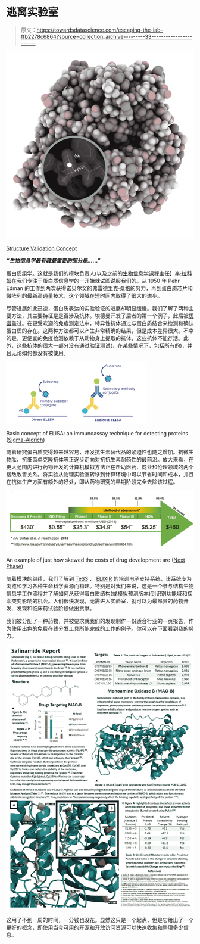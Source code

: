 # 逃离实验室

> 原文：<https://towardsdatascience.com/escaping-the-lab-ffb2278c6864?source=collection_archive---------33----------------------->

![](img/196bf75aa1098af2e8f7db26ea2f6c96.png)

[Structure Validation Concept](https://commons.wikimedia.org/wiki/File:Structure_validation_concept.jpg)

***“生物信息学最有趣最重要的部分是……”***

蛋白质组学。这就是我们的模块负责人(以及之前的[生物信息学课程](https://www.cranfield.ac.uk/Courses/Taught/Applied-Bioinformatics)主任】[李·拉科姆](http://www.leelarcombe.com/)在我们专注于蛋白质信息学的一开始就试图说服我们的。从 1950 年 Pehr Edman 的工作到两次获得诺贝尔奖的弗雷德里克·桑格的努力，再到蛋白质芯片和微阵列的最新高通量技术，这个领域在短时间内取得了很大的进步。

尽管进展如此迅速，蛋白质表达的实验验证的进展却明显缓慢。我们了解了两种主要方法，其主要特征是是否涉及抗体。埃德曼开发了后者的第一个例子，此后被[质谱](https://www.thermofisher.com/uk/en/home/life-science/protein-biology/protein-biology-learning-center/protein-biology-resource-library/pierce-protein-methods/overview-mass-spectrometry.html)盖过。在更受欢迎的免疫测定法中，特异性抗体通过与蛋白质结合来检测和确认蛋白质的存在。这两种方法都可以产生非常精确的结果，但是成本差异很大。不幸的是，更便宜的免疫检测依赖于从动物身上提取的抗体，这些抗体不能存活。此外，这些抗体的很大一部分没有通过验证测试([，在某些情况下，包括所有的](https://www.mcponline.org/content/7/10/2019.long#sec-4))，并且无论如何都没有被使用。

![](img/0b8838778af4f71c1b4c1a658e023143.png)

Basic concept of ELISA: an immunoassay technique for detecting proteins ([Sigma-Aldrich](https://www.sigmaaldrich.com/technical-documents/articles/ivd-immunoassay/clia-chemiluminescent-immunoassay-development.html))

随着研究蛋白质变得越来越容易，开发抗生素替代品的紧迫性也随之增加。抗微生物肽、抗细菌单克隆抗体等正逐步走向对抗抗生素耐药性的最前沿。放大来看，在更大范围内进行药物开发的计算机模拟方法正在帮助医药、商业和伦理领域的两个宿敌改善关系。将实验从物理实验室转移到计算环境中可以节省时间和成本，并且在抗体生产方面有额外的好处，即从药物研究的早期阶段完全去除该过程。

![](img/be34f5a80fe7ec74a768ffe1db651313.png)

An example of just how skewed the costs of drug development are ([Next Phase](https://blog.lifesciencenation.com/2016/07/28/drug-development-what-does-it-cost-and-who-has-the-capital/))

随着模块的继续，我们了解到 [TeSS](https://tess.elixir-europe.org/) 、 [ELIXIR](https://www.elixir-europe.org/) 的培训电子支持系统，该系统专为浏览和学习各种生命科学资源而构建。特别是对我们来说，这是一个参与结构生物信息学工作流程并了解如何从获得蛋白质结构(或模拟预测版本)到识别功能域和探索突变影响的机会。人们很快发现，无需进入实验室，就可以为最昂贵的药物开发、发现和临床前试验阶段做出贡献。

我们被分配了一种药物，并被要求就我们的发现制作一份适合行业的一页报告，作为使用出色的免费在线分发工具所能完成的工作的例子。你可以在下面看到我的努力。

![](img/f0a8a95b2eee231fa81023e1236356e0.png)

这用了不到一周的时间，一分钱也没花。显然这只是一个起点，但是它给出了一个更好的概念，即使用当今可用的开源和开放访问资源可以快速收集和整理多少信息。